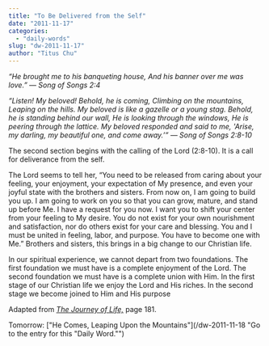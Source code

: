 ```yaml
---
title: "To Be Delivered from the Self"
date: "2011-11-17"
categories: 
  - "daily-words"
slug: "dw-2011-11-17"
author: "Titus Chu"
---
```


_“He brought me to his banqueting house, And his banner over me was love.” — Song of Songs 2:4_

_“Listen! My beloved! Behold, he is coming, Climbing on the mountains, Leaping on the hills. My beloved is like a gazelle or a young stag. Behold, he is standing behind our wall, He is looking through the windows, He is peering through the lattice. My beloved responded and said to me, 'Arise, my darling, my beautiful one, and come away.’” — Song of Songs 2:8-10_

The second section begins with the calling of the Lord (2:8-10). It is a call for deliverance from the self.

The Lord seems to tell her, “You need to be released from caring about your feeling, your enjoyment, your expectation of My presence, and even your joyful state with the brothers and sisters. From now on, I am going to build you up. I am going to work on you so that you can grow, mature, and stand up before Me. I have a request for you now. I want you to shift your center from your feeling to My desire. You do not exist for your own nourishment and satisfaction, nor do others exist for your care and blessing. You and I must be united in feeling, labor, and purpose. You have to become one with Me.” Brothers and sisters, this brings in a big change to our Christian life.

In our spiritual experience, we cannot depart from two foundations. The first foundation we must have is a complete enjoyment of the Lord. The second foundation we must have is a complete union with Him. In the first stage of our Christian life we enjoy the Lord and His riches. In the second stage we become joined to Him and His purpose

Adapted from _[The Journey of Life,](/book-journey "Go to the listing for this book.")_ page 181.

Tomorrow: ["He Comes, Leaping Upon the Mountains"](/dw-2011-11-18 "Go to the entry for this "Daily Word."")
